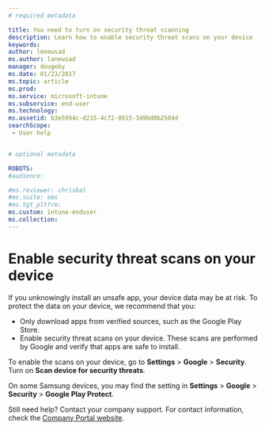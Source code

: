 ```yaml
---
# required metadata

title: You need to turn on security threat scanning 
description: Learn how to enable security threat scans on your device
keywords:
author: lenewsad
ms.author: lanewsad
manager: dougeby
ms.date: 01/23/2017
ms.topic: article
ms.prod:
ms.service: microsoft-intune
ms.subservice: end-user
ms.technology:
ms.assetid: b3e5994c-d215-4c72-8915-349bd0b2504d
searchScope:
 - User help


# optional metadata

ROBOTS:  
#audience:

#ms.reviewer: chrisbal
#ms.suite: ems
#ms.tgt_pltfrm:
ms.custom: intune-enduser
ms.collection: 
---
```


# Enable security threat scans on your device 
If you unknowingly install an unsafe app, your device data may be at risk. To protect the data on your device, we recommend that you: 

* Only download apps from verified sources, such as the Google Play Store.  
* Enable security threat scans on your device. These scans are performed by Google and verify that apps are safe to install.  

To enable the scans on your device, go to **Settings** > **Google** > **Security**. Turn on **Scan device for security threats**.  

On some Samsung devices, you may find the setting in **Settings** > **Google** > **Security** > **Google Play Protect**.

Still need help? Contact your company support. For contact information, check the [Company Portal website](https://go.microsoft.com/fwlink/?linkid=2010980). 
